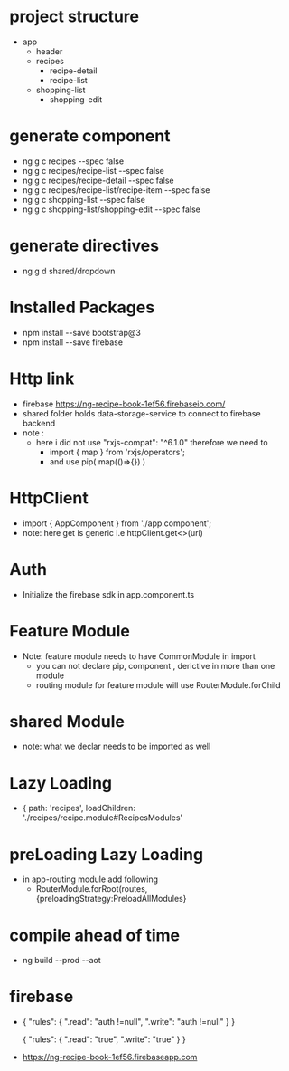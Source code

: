 # project structure
* app
    * header
    * recipes
        * recipe-detail
        * recipe-list
    * shopping-list
        * shopping-edit
# generate component

* ng g c recipes --spec false
* ng g c recipes/recipe-list  --spec false
* ng g c recipes/recipe-detail  --spec false
* ng g c recipes/recipe-list/recipe-item  --spec false
* ng g c shopping-list  --spec false
* ng g c shopping-list/shopping-edit  --spec false

# generate directives

* ng g d shared/dropdown

# Installed Packages

* npm install --save bootstrap@3
* npm install --save firebase

#  Http link
 *  firebase https://ng-recipe-book-1ef56.firebaseio.com/
 *  shared folder holds data-storage-service to connect to firebase backend
*  note :
    * here i did not use "rxjs-compat": "^6.1.0" therefore we need to 
         * import { map } from 'rxjs/operators'; 
        * and use pip( 
                map(()=>{})
                )
#  HttpClient 
  * import { AppComponent } from './app.component';
  * note: here get is generic i.e httpClient.get<>(url)
  
#   Auth
 *  Initialize the firebase sdk in app.component.ts
# Feature Module
 *  Note: feature module needs to have CommonModule in import
    *  you can not declare pip, component , derictive in more than one module
    * routing module for feature module will use  RouterModule.forChild
# shared Module
 * note: what we declar needs to be imported as well
# Lazy Loading
 *  { path: 'recipes', loadChildren: './recipes/recipe.module#RecipesModules'
# preLoading Lazy Loading
 * in app-routing module add following 
   *  RouterModule.forRoot(routes,{preloadingStrategy:PreloadAllModules}

# compile ahead of time
 * ng build --prod --aot

# firebase
* {
  "rules": {
    ".read": "auth !=null",
    ".write": "auth !=null"
  }
}


    {
      "rules": {
        ".read": "true",
        ".write": "true"
      }
    }
* https://ng-recipe-book-1ef56.firebaseapp.com
